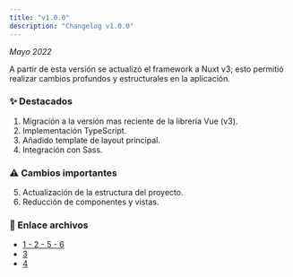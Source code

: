 ```yaml
---
title: "v1.0.0"
description: "Changelog v1.0.0"
---
```


_Mayo 2022_

A partir de esta versión se actualizó el framework a Nuxt v3; esto permitió realizar cambios profundos y estructurales en la aplicación.

### ✨ Destacados

1. Migración a la versión mas reciente de la librería Vue (v3).
2. Implementación TypeScript.
3. Añadido template de layout principal.
4. Integración con Sass.

### ⚠️ Cambios importantes

5. Actualización de la estructura del proyecto.
6. Reducción de componentes y vistas.

### 🔗 Enlace archivos

- [1 - 2 - 5 - 6](https://github.com/Novanet-Studio/fast-ecommerce-fe/commit/5d31ab58801dde40d1427c9f60d23afd8cf6bb11)
- [3](https://github.com/Novanet-Studio/fast-ecommerce-fe/commit/a8b7932fc0851594681e772282361ec7f18f0290)
- [4](https://github.com/Novanet-Studio/fast-ecommerce-fe/commit/285b31962d4613b72adb30bd7ec00e5cf54a0c53)
